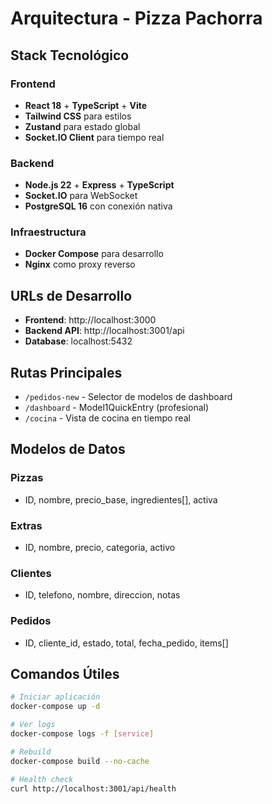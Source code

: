 # Arquitectura - Pizza Pachorra

## Stack Tecnológico

### Frontend
- **React 18** + **TypeScript** + **Vite**
- **Tailwind CSS** para estilos
- **Zustand** para estado global
- **Socket.IO Client** para tiempo real

### Backend
- **Node.js 22** + **Express** + **TypeScript**
- **Socket.IO** para WebSocket
- **PostgreSQL 16** con conexión nativa

### Infraestructura
- **Docker Compose** para desarrollo
- **Nginx** como proxy reverso

## URLs de Desarrollo

- **Frontend**: http://localhost:3000
- **Backend API**: http://localhost:3001/api
- **Database**: localhost:5432

## Rutas Principales

- `/pedidos-new` - Selector de modelos de dashboard
- `/dashboard` - Model1QuickEntry (profesional)
- `/cocina` - Vista de cocina en tiempo real

## Modelos de Datos

### Pizzas
- ID, nombre, precio_base, ingredientes[], activa

### Extras  
- ID, nombre, precio, categoria, activo

### Clientes
- ID, telefono, nombre, direccion, notas

### Pedidos
- ID, cliente_id, estado, total, fecha_pedido, items[]

## Comandos Útiles

```bash
# Iniciar aplicación
docker-compose up -d

# Ver logs
docker-compose logs -f [service]

# Rebuild
docker-compose build --no-cache

# Health check
curl http://localhost:3001/api/health
```